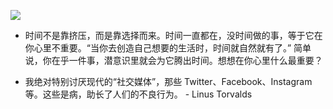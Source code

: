 ![](https://ws4.sinaimg.cn/large/006tNc79ly1g2gg4x65kdj318g0to13r.jpg)


* 时间不是靠挤压，而是靠选择而来。时间一直都在，没时间做的事，等于它在你心里不重要。“当你去创造自己想要的生活时，时间就自然就有了。” 简单说，你在乎一件事，潜意识里就会为它腾出时间。想想在你心里什么最重要？


* 我绝对特别讨厌现代的“社交媒体”，那些 Twitter、Facebook、Instagram 等。这些是病，助长了人们的不良行为。 - Linus Torvalds                                



